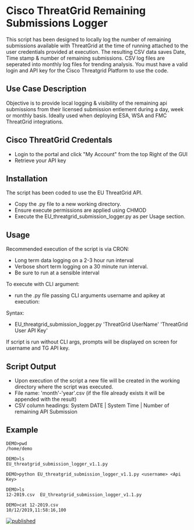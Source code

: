 # Cisco ThreatGrid Remaining Submissions Logger

This script has been designed to locally log the number of remaining submissions available with ThreatGrid at the time of running attached to the user credentials provided at execution. The resulting CSV data saves Date, Time stamp & number of remaining submissions. CSV log files are seperated into monthly log files for trending analysis.   You must have a valid login and API key for the Cisco Threatgrid Platform to use the code. 

## Use Case Description

Objective is to provide local logging & visibility of the remaining api submissions from their licensed submission entlement during a day, week or monthly basis. Ideally used when deploying ESA, WSA and FMC ThreatGrid integrations.

## Cisco ThreatGrid Credentals

* Login to the portal and click "My Account" from the top Right of the GUI
* Retrieve your API key

## Installation

The script has been coded to use the EU ThreatGrid API.

- Copy the .py file to a new working directory.
- Ensure execute permissions are applied using CHMOD
- Execute the EU_threatgrid_submission_logger.py as per Usage section.

## Usage

Recommended execution of the script is via CRON:

- Long term data logging on a 2-3 hour run interval
- Verbose short term logging on a 30 minute run interval.
- Be sure to run at a sensible interval  

To execute with CLI argument:   
- run the .py file passing CLI arguments username and apikey at execution:  

Syntax: 
- EU_threatgrid_submission_logger.py 'ThreatGrid UserName' 'ThreatGrid User API Key'

If script is run without CLI args,  prompts will be displayed on screen for username and TG API key.

## Script Output

- Upon execution of the script a new file will be created in the working directory where the script was executed.
- File name: 'month'-'year'.csv (if the file already exists it will be appended with the result)
- CSV column headings: System DATE | System Time | Number of remaining API Submission

## Example

````
DEMO>pwd
/home/demo

DEMO>ls
EU_threatgrid_submission_logger_v1.1.py

DEMO>python EU_threatgrid_submission_logger_v1.1.py <username> <Api Key>

DEMO>ls
12-2019.csv  EU_threatgrid_submission_logger_v1.1.py

DEMO>cat 12-2019.csv
10/12/2019,11:58:16,100

````

[![published](https://static.production.devnetcloud.com/codeexchange/assets/images/devnet-published.svg)](https://developer.cisco.com/codeexchange/github/repo/DT-dev1/TG-EU-SubmissionCountLog)
